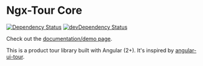 # Ngx-Tour Core
[![Dependency Status](https://david-dm.org/alvaro-octal/ngx-tour-core.svg)](https://david-dm.org/alvaro-octal/ngx-tour-core)
[![devDependency Status](https://david-dm.org/alvaro-octal/ngx-tour-core/dev-status.svg)](https://david-dm.org/alvaro-octal/ngx-tour-core?type=dev)

Check out the [documentation/demo page](https://alvaro-octal.github.io/ngx-tour/).

This is a product tour library built with Angular (2+).  It's inspired by [angular-ui-tour](http://benmarch.github.io/angular-ui-tour).
